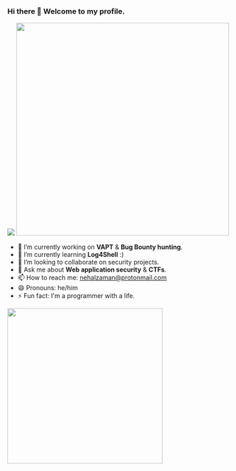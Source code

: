 ### Hi there 👋 Welcome to my profile.

<img src="https://komarev.com/ghpvc/?username=N3H4L&color=green">
<img src="https://github-readme-stats.vercel.app/api?username=N3H4L&show_icons=true&theme=tokyonight" width="480">

- 🔭 I’m currently working on **VAPT** & **Bug Bounty hunting**.
- 🌱 I’m currently learning **Log4Shell** :)
- 👯 I’m looking to collaborate on security projects.
- 💬 Ask me about **Web application security** & **CTFs**.
- 📫 How to reach me: nehalzaman@protonmail.com
- 😄 Pronouns: he/him
- ⚡ Fun fact: I'm a programmer with a life.

<img src="https://github-readme-stats.vercel.app/api/top-langs/?username=N3H4L" width="350">
